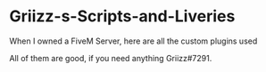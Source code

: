 # Griizz-s-Scripts-and-Liveries
When I owned a FiveM Server, here are all the custom plugins used

All of them are good, if you need anything Griizz#7291.
